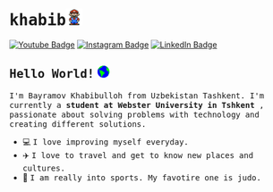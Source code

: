 # <samp>khabib</samp><img src="https://github.com/gagaci/asset/blob/main/mario_hello_big.gif" width="30px" height="30px">

[![Youtube Badge](https://img.shields.io/badge/Youtube-%23E4405F.svg?&style=flat-square&logo=youtube&logoColor=white&color=071A2C&link=https://www.youtube.com/channel/UCzZnnB25KHmMC4n2kKpL6qw)](https://www.youtube.com/channel/UCzZnnB25KHmMC4n2kKpL6qw)
[![Instagram Badge](https://img.shields.io/badge/Instagram-%23E4405F.svg?&style=flat-square&logo=instagram&logoColor=white&color=071A2C&link=https://www.instagram.com/bayramov.xv)](https://www.instagram.com/bayramov.xv)
[![LinkedIn Badge](https://img.shields.io/badge/LinkedIn-%23E4405F.svg?&style=flat-square&logo=linkedin&logoColor=white&color=071A2C&link=https://www.linkedin.com/in/khabibulloh-bayramov/)](https://www.linkedin.com/in/khabibulloh-bayramov/)

## <samp>Hello World!</samp> <img src="https://github.com/gagaci/asset/blob/main/earth.gif" width="22px" height="22px">

<samp>I'm Bayramov Khabibulloh from Uzbekistan Tashkent. I'm currently a __student at Webster University in Tshkent__ , passionate about solving problems with technology and creating different solutions.

- 💻&nbsp;<samp>I love improving myself everyday.</samp>
- ✈️&nbsp;<samp>I love to travel and get to know new places and cultures.</samp>
- 🥋&nbsp;<samp>I am really into sports. My favotire one is judo.</samp>
